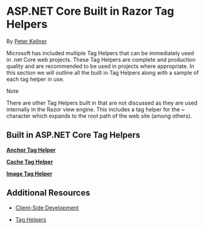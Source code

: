 ﻿# ASP.NET Core Built in Razor Tag Helpers

By [Peter Kellner](http://peterkellner.net) 

Microsoft has included multiple Tag Helpers that can be immediately used in .net Core web projects.  These Tag Helpers are complete and production quality and are recommended to be used in projects where appropriate.  In this section we will outline all the built in Tag Helpers along with a sample of each tag helper in use.

> [!NOTE]
> There are other Tag Helpers built in that are not discussed as they are used internally in the Razor view engine.  This includes a tag helper for the ~ character which expands to the root path of the web site (among others).

## Built in ASP.NET Core Tag Helpers

**[Anchor Tag Helper](builtin/resources/AnchorTagHelper.md)**

**[Cache Tag Helper](builtin/resources/CacheTagHelper.md)**

[comment]: **[DistributedTagHelper](builtin/resources/AnchorTagHelper.md)**

[comment]: **[EnvironmentTagHelper](builtin/resources/EnvironmentTagHelper.md)**

[comment]: **[FormActionTagHelper](builtin/resources/FormActionTagHelper.md)**

[comment]: **[FormTagTagHelper](builtin/resources/FormTagHelper.md)**

**[Image Tag Helper](builtin/resources/ImageTagHelper.md)**

[comment]: **[InputTagHelper](builtin/resources/InputTagHelper.md)**

[comment]: **[LabelTagHelper](builtin/resources/LabelTagHelper.md)**

[comment]: **[LinkTagHelper](builtin/resources/LinkTagHelper.md)**

[comment]: **[OptionTagHelper](builtin/resources/OptionTagHelper.md)**

[comment]: **[ScriptTagHelper](builtin/resources/ScriptTagTagHelper.md)**

[comment]: **[SelectTagHelper](builtin/resources/SelectTagTagHelper.md)**

[comment]: **[TextAreaTagHelper](builtin/resources/TextAreaTagHelper.md)**

[comment]: **[ValidationMessageTagHelper](builtin/resources/ValidationMessageTagHelper.md)**

[comment]: **[ValidationSummaryTagHelper](builtin/resources/ValidationSummaryTagHelper.md)**  
  
  

## Additional Resources

* [Client-Side Development](../../../client-side/index.md)

* [Tag Helpers](../../../mvc/views/tag-helpers/index.md)
